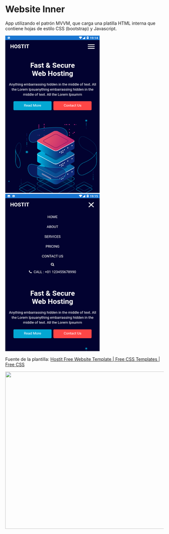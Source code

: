 # Website Inner
App utilizando el patrón MVVM, que carga una platilla HTML interna que contiene hojas de estilo CSS (bootstrap) y Javascript.


<img src="https://github.com/sfgomezc/WebsiteInner/blob/master/Capturas/WebsiteInner1.png" width="300" height="500">

<img src="https://github.com/sfgomezc/WebsiteInner/blob/master/Capturas/WebsiteInner2.png" width="300" height="500">


Fuente de la plantilla:
[Hostit Free Website Template | Free CSS Templates | Free CSS](https://www.free-css.com/free-css-templates/page293/hostit)

<img src="https://github.com/sfgomezc/PDFViewer/blob/master/Capturas/WebsiteInner.png" width="600" height="500">

